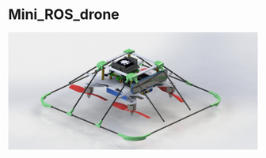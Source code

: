 # Mini_ROS_drone

![title](https://github.com/tony92151/Mini_ROS_drone/blob/master/image/photo8.JPG)
